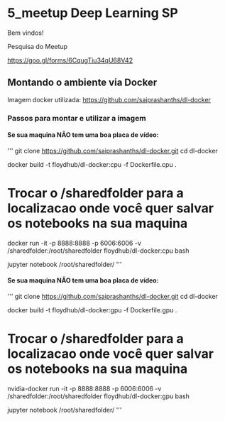 # 5_meetup Deep Learning SP

Bem vindos!

Pesquisa do Meetup

https://goo.gl/forms/6CqugTiu34qU68V42


## Montando o ambiente via Docker

Imagem docker utilizada: https://github.com/saiprashanths/dl-docker

### Passos para montar e utilizar a imagem

#### Se sua maquina NÃO tem uma boa placa de vídeo:

'''
git clone https://github.com/saiprashanths/dl-docker.git
cd dl-docker

docker build -t floydhub/dl-docker:cpu -f Dockerfile.cpu .

 # Trocar o /sharedfolder para a localizacao onde você quer salvar os notebooks na sua maquina
docker run -it -p 8888:8888 -p 6006:6006 -v /sharedfolder:/root/sharedfolder floydhub/dl-docker:cpu bash

jupyter notebook /root/sharedfolder/
'''

#### Se sua maquina NÃO tem uma boa placa de vídeo:

'''
git clone https://github.com/saiprashanths/dl-docker.git
cd dl-docker

docker build -t floydhub/dl-docker:gpu -f Dockerfile.gpu .

 # Trocar o /sharedfolder para a localizacao onde você quer salvar os notebooks na sua maquina
nvidia-docker run -it -p 8888:8888 -p 6006:6006 -v /sharedfolder:/root/sharedfolder floydhub/dl-docker:gpu bash

jupyter notebook /root/sharedfolder/
'''

